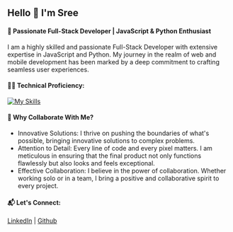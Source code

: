 ## Hello 👋 I'm Sree

#### 🚀 Passionate Full-Stack Developer | JavaScript & Python Enthusiast
I am a highly skilled and passionate Full-Stack Developer with extensive expertise in JavaScript and Python. My journey in the realm of web and mobile development has been marked by a deep commitment to crafting seamless user experiences.

#### 👨‍💻 Technical Proficiency:
[![My Skills](https://skillicons.dev/icons?i=python,js,ts,react,angular,nodejs,docker)](https://skillicons.dev)

#### 🚀 Why Collaborate With Me?
* Innovative Solutions: I thrive on pushing the boundaries of what's possible, bringing innovative solutions to complex problems.
* Attention to Detail: Every line of code and every pixel matters. I am meticulous in ensuring that the final product not only functions flawlessly but also looks and feels exceptional.
* Effective Collaboration: I believe in the power of collaboration. Whether working solo or in a team, I bring a positive and collaborative spirit to every project.


#### 📬 Let's Connect:
[LinkedIn](https://www.linkedin.com/in/ppsree01/) | [Github](https://github.com/ppsree01)

<!--
**ppsree01/ppsree01** is a ✨ _special_ ✨ repository because its `README.md` (this file) appears on your GitHub profile.

Here are some ideas to get you started:

- 🔭 I’m currently working on ...
- 🌱 I’m currently learning ...
- 👯 I’m looking to collaborate on ...
- 🤔 I’m looking for help with ...
- 💬 Ask me about ...
- 📫 How to reach me: ...
- 😄 Pronouns: ...
- ⚡ Fun fact: ...
-->
